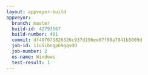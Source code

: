 ```yaml
---
layout: appveyor-build
appveyor:
  branch: master
  build-id: 42793567
  build-number: 401
  commit: df407073826326c937d196ee67f90a7941b5009d
  job-id: 11u5ibngp69gqvd0
  job-number: 2
  os-name: Windows
  test-result: 1
---
```


